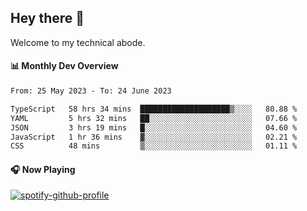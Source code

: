 ## Hey there 👋

Welcome to my technical abode.

#### 📊 Monthly Dev Overview
<!--START_SECTION:waka-->

```txt
From: 25 May 2023 - To: 24 June 2023

TypeScript   58 hrs 34 mins  ████████████████████▒░░░░   80.88 %
YAML         5 hrs 32 mins   ██░░░░░░░░░░░░░░░░░░░░░░░   07.66 %
JSON         3 hrs 19 mins   █░░░░░░░░░░░░░░░░░░░░░░░░   04.60 %
JavaScript   1 hr 36 mins    ▓░░░░░░░░░░░░░░░░░░░░░░░░   02.21 %
CSS          48 mins         ▒░░░░░░░░░░░░░░░░░░░░░░░░   01.11 %
```

<!--END_SECTION:waka-->

#### 🎧 Now Playing

[![spotify-github-profile](https://spotify-github-profile.vercel.app/api/view?uid=james2mid&cover_image=true&theme=natemoo-re)](https://open.spotify.com/user/james2mid?si=2b3baf2b09cb499e)
